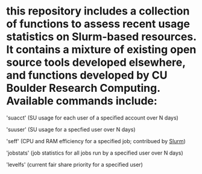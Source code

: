 # this repository includes a collection of functions to assess recent usage statistics on Slurm-based resources. It contains a mixture of existing open source tools developed elsewhere, and functions developed by CU Boulder Research Computing.  Available commands include:

 'suacct' (SU usage for each user of a specified account over N days)

 'suuser' (SU usage for a specfied user over N days)

 'seff' (CPU and RAM efficiency for a specified job; contribued by [Slurm](https://github.com/SchedMD/slurm/blob/master/contribs/seff/seff))

 'jobstats' (job statistics for all jobs run by a specified user over N days)

 'levelfs' (current fair share priority for a specified user)

